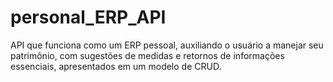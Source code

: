 # personal_ERP_API
API que funciona como um ERP pessoal, auxiliando o usuário a manejar seu patrimônio, com sugestões de medidas e retornos de informações essenciais, apresentados em um modelo de CRUD. 
